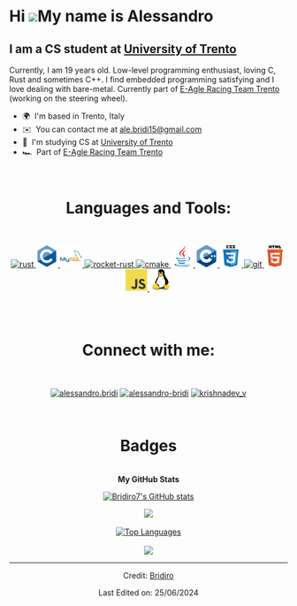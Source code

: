 Hi ![](https://user-images.githubusercontent.com/18350557/176309783-0785949b-9127-417c-8b55-ab5a4333674e.gif)My name is Alessandro
==================================================================================================================================

I am a CS student at [University of Trento](www.unitn.it)
------------------------------

Currently, I am 19 years old. Low-level programming enthusiast, loving C, Rust and sometimes C++. I find embedded programming satisfying and I love dealing with bare-metal. Currently part of [E-Agle Racing Team Trento](eagletrt.it) (working on the steering wheel).

* 🌍  I'm based in Trento, Italy
* ✉️  You can contact me at [ale.bridi15@gmail.com](mailto:ale.bridi15@gmail.com)
* 🧠  I'm studying CS at [University of Trento](www.unitn.it)
* 🏎  Part of [E-Agle Racing Team Trento](eagletrt.it)

<br>

<h1 align="center">Languages and Tools:</h1>
<br/> 
<p align="center"> 
<a href="https://www.rust-lang.org" target="_blank" rel="noreferrer"> <img src="https://upload.wikimedia.org/wikipedia/commons/0/0f/Original_Ferris.svg" alt="rust" width="40" height="40"/> </a> <a href="https://www.cprogramming.com/" target="_blank" rel="noreferrer"> <img src="https://raw.githubusercontent.com/devicons/devicon/master/icons/c/c-original.svg" alt="c" width="40" height="40"/> </a> <a href="https://www.mysql.com/" target="_blank" rel="noreferrer"> <img src="https://raw.githubusercontent.com/devicons/devicon/master/icons/mysql/mysql-original-wordmark.svg" alt="mysql" width="40" height="40"/> </a> <a href="https://rocket.rs" target="_blank" rel="noreferrer"> <img src="https://rocket.rs/images/logo-small.svg" alt="rocket-rust" width="40" height="20"/> </a> <a href="https://cmake.org/" target="_blank" rel="noreferrer"> <img src="https://upload.wikimedia.org/wikipedia/commons/e/ef/CMake_logo.svg" alt="cmake" width="40" height="40"/> </a> <a href="https://www.java.com" target="_blank" rel="noreferrer"> <img src="https://raw.githubusercontent.com/devicons/devicon/master/icons/java/java-original.svg" alt="java" width="40" height="40"/> </a> <a href="https://www.w3schools.com/cpp/" target="_blank" rel="noreferrer"> <img src="https://raw.githubusercontent.com/devicons/devicon/master/icons/cplusplus/cplusplus-original.svg" alt="cplusplus" width="40" height="40"/> </a> <a href="https://www.w3schools.com/css/" target="_blank" rel="noreferrer"> <img src="https://raw.githubusercontent.com/devicons/devicon/master/icons/css3/css3-original-wordmark.svg" alt="css3" width="40" height="40"/> </a> <a href="https://git-scm.com/" target="_blank" rel="noreferrer"> <img src="https://www.vectorlogo.zone/logos/git-scm/git-scm-icon.svg" alt="git" width="40" height="40"/> </a> <a href="https://www.w3.org/html/" target="_blank" rel="noreferrer"> <img src="https://raw.githubusercontent.com/devicons/devicon/master/icons/html5/html5-original-wordmark.svg" alt="html5" width="40" height="40"/> </a> <a href="https://developer.mozilla.org/en-US/docs/Web/JavaScript" target="_blank" rel="noreferrer"> <img src="https://raw.githubusercontent.com/devicons/devicon/master/icons/javascript/javascript-original.svg" alt="javascript" width="40" height="40"/> </a> <a href="https://www.linux.org/" target="_blank" rel="noreferrer"> <img src="https://raw.githubusercontent.com/devicons/devicon/master/icons/linux/linux-original.svg" alt="linux" width="40" height="40"/> </a> 
</p>
<br/>  
<br/>

<h1 align="center">Connect with me:</h1>
<br/> 
<p align="center">
<a href="https://www.facebook.com/alessandro.bridi.31" target="blank"><img align="center" src="https://raw.githubusercontent.com/rahuldkjain/github-profile-readme-generator/master/src/images/icons/Social/facebook.svg" alt="alessandro.bridi" height="30" width="40" /></a>
<a href="https://www.linkedin.com/in/alessandro-bridi-b579132b0/" target="blank"><img align="center" src="https://raw.githubusercontent.com/rahuldkjain/github-profile-readme-generator/master/src/images/icons/Social/linked-in-alt.svg" alt="alessandro-bridi" height="30" width="40" /></a>
<a href="https://instagram.com/ale_bridi_" target="blank"><img align="center" src="https://raw.githubusercontent.com/rahuldkjain/github-profile-readme-generator/master/src/images/icons/Social/instagram.svg" alt="krishnadev_v" height="30" width="40" /></a>
</p>  
<br/> 


<h1 align='center'>Badges</h1>
<br/> 
  <div align='center'>
<b>My GitHub Stats</b>

<a href="http://www.github.com/Bridiro"><img src="https://github-readme-stats.vercel.app/api?username=Bridiro&show_icons=true&hide=&count_private=true&title_color=f97316&text_color=ffffff&icon_color=ef4444&bg_color=00000000&hide_border=true&show_icons=true" alt="Bridiro7's GitHub stats" /></a>
  


<a href="http://www.github.com/Bridiro"><img src="https://github-readme-streak-stats.herokuapp.com/?user=Bridiro&stroke=ffffff&background=00000000&ring=f97316&fire=f97316&currStreakNum=ffffff&currStreakLabel=f97316&sideNums=ffffff&sideLabels=ffffff&dates=ffffff&hide_border=true" /></a>
  
<a href="https://github.com/Bridiro" align="left"><img src="https://github-readme-stats.vercel.app/api/top-langs/?username=Bridiro&langs_count=10&title_color=f97316&text_color=ffffff&icon_color=ef4444&bg_color=00000000&hide_border=true&locale=en&custom_title=Top%20%Languages" alt="Top Languages" /></a>

  
  <div align="center"> <img src="https://komarev.com/ghpvc/?username=Bridiro&&style=flat-square" align="center" /> </div>


  --------------------------------
  Credit: [Bridiro](https://github.com/Bridiro)

  Last Edited on: 25/06/2024